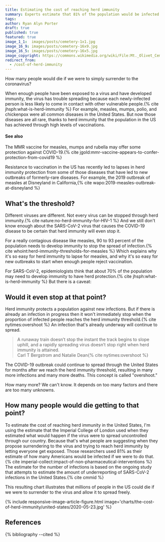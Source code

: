```yaml
---
title: Estimating the cost of reaching herd immunity
summary: Experts estimate that 81% of the population would be infected if the virus spreads uncontrolled.  Based on how many deaths we have seen so far, how many people would die as we reach that point?
tags:
author: Ryan Alyn Porter
draft: true
published: true
featured: true
image_1_1:  images/posts/cemetery-1x1.jpg
image_16_9: images/posts/cemetery-16x9.jpg
image_16_5: images/posts/cemetery-16x5.jpg
image_copyright: https://commons.wikimedia.org/wiki/File:Mt._Olivet_Cemetery.jpg
redirect_from:
  - /cost-of-herd-immunity
---
```


How many people would die if we were to simply surrender to the coronavirus?

<!--more-->

When enough people have been exposed to a virus and have developed immunity,
the virus has trouble spreading because each newly-infected person is less
likely to come in contact with other vulnerable people.{% cite jhsph:what-is-herd-immunity %}  For example, measles, mumps, polio, and chickenpox were all common diseases in the United States.  But now those diseases are all rare,
thanks to herd immunity that the population in the US has achieved through
high levels of vaccinations.

<div class="alert alert-info float-right see-also" role="alert">
  <h4 class="alert-heading">See also</h4>
  <p>The MMR vaccine for measles, mumps and rubella may offer some protection against COVID-19.{% cite jgold:mmr-vaccine-appears-to-confer-protection-from-covid19 %}</p>
</div>

Resistance to vaccination in the US has recently
led to lapses in herd immunity protection from some of those diseases that have
led to new outbreaks of formerly-rare diseases.  For example, the 2019 outbreak
of measles at Disneyland in California,{% cite wapo:2019-measles-outbreak-at-disneyland %}

## What's the threshold?

Different viruses are different.  Not every virus can be stopped through herd immunity.{% cite nature:no-herd-immunity-for-HIV-1 %}  And we still don't know enough about the SARS-CoV-2 virus that causes the COVID-19 disease to be certain that herd immunity will even stop it.

For a really contagious disease like measles, 90 to 93 percent of the population
needs to develop immunity to stop the spread of infection.{% cite whoint:herd-immunity-thresholds-for-measles %}  Which explains why
it's so easy for herd immunity to lapse for measles, and why it's so easy for
new outbreaks to start when enough people reject vaccination.

For SARS-CoV-2, epidemiologists think that about 70% of the population may need
to develop immunity to have herd protection.{% cite jhsph:what-is-herd-immunity %}  But there is a caveat:

## Would it even stop at that point?

Herd immunity protects a population against new infections.  But if there is
already an infection in progress then it won't immediately stop when the
proportion of infected people reaches the herd immunity threshold.{% cite nytimes:overshoot %}  An infection
that's already underway will continue to spread.

<blockquote class="blockquote">
A runaway train doesn’t stop the instant the track begins to slope uphill, and a rapidly spreading virus doesn’t stop right when herd immunity is attained.
<footer class="blockquote-footer">Carl T Bergstrom and Natalie Dean{% cite nytimes:overshoot %}</footer>
</blockquote>

The COVID-19 outbreak could continue to spread through the United States for
months after we reach the herd immunity threshold, resulting in many more
infections and many more deaths.  This concept is called "overshoot."

How many more?  We can't know.  It depends on too many factors and there are
too many unknowns.

## How many people would die getting to that point?

To estimate the cost of reaching herd immunity in the United States, I'm using
the estimate that the Imperial College of London used when they estimated what
would happen if the virus were to spread uncontrolled through our country.
Because that's what people are suggesting when they propose surrendering to
the virus and trying to reach herd immunity by letting everyone get exposed.
Those researchers used 81% as their estimate of how many Americans would be
infected if we were to do that.{% cite imperial-collect:impact-of-non-pharmaceutical-interventions %}  The estimate for the number of infections
is based on the ongoing study that attempts to estimate the amount of
underreporting of SARS-CoV-2 infections in the United States.{% cite cmmid %}

This resulting chart illustrates that millions of people in the US could die
if we were to surrender to the virus and allow it to spread freely.

{% include responsive-image-article-figure.html
  image='charts/the-cost-of-herd-immunity/united-states/2020-05-23.jpg' %}

<h2>References</h2>

{% bibliography --cited %}

